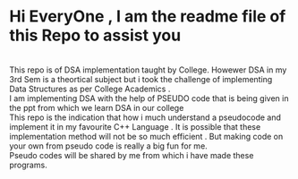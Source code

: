 # Hi EveryOne , I am the readme file of this Repo to assist you
<br>
This repo is of DSA implementation taught by College. Howewer DSA in my 3rd Sem is a theortical subject but i took the challenge of implementing Data Structures as per College Academics . 
<br>
I am implementing DSA with the help of PSEUDO code that is being given in the ppt from which we learn DSA in our college
<br>
This repo is the indication that how i much understand a pseudocode and implement it in my favourite C++ Language . It is possible that these implementation method will not be so much efficient . But making code on your own from pseudo code is really a big fun for me.
<br>
Pseudo codes will be shared by me from which i have made these programs.